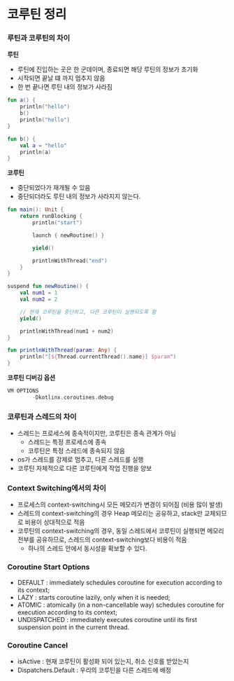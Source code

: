 # 코루틴 정리

### 루틴과 코루틴의 차이

**루틴**

- 루틴에 진입하는 곳은 한 군데이며, 종료되면 해당 루틴의 정보가 초기화
- 시작되면 끝날 떄 까지 멈추지 않음
- 한 번 끝나면 루틴 내의 정보가 사라짐

```kotlin
fun a() {
    println("hello")
    b()
    println("hello")
}

fun b() {
    val a = "hello"
    println(a)
}
```

**코루틴**

- 중단되었다가 재개될 수 있음
- 중단되더라도 루틴 내의 정보가 사라지지 않는다.

```kotlin
fun main(): Unit {
    return runBlocking {
        println("start")

        launch { newRoutine() }

        yield()

        printlnWithThread("end")
    }
}

suspend fun newRoutine() {
    val num1 = 1
    val num2 = 2

    // 현재 코루틴을 중단하고, 다른 코루틴이 실행되도록 함
    yield()

    printlnWithThread(num1 + num2)
}

fun printlnWithThread(param: Any) {
    println("[${Thread.currentThread().name}] $param")
}
```

**코루틴 디버깅 옵션**

```kotlin
VM OPTIONS
        -Dkotlinx.coroutines.debug
```

### 코루틴과 스레드의 차이

- 스레드는 프로세스에 종속적이지만, 코루틴은 종속 관계가 아님
    - 스레드는 특정 프로세스에 종속
    - 코루틴은 특정 스레드에 종속되지 않음
- os가 스레드를 강제로 멈추고, 다른 스레드를 실행
- 코루틴 자체적으로 다른 코루틴에게 작업 진행을 양보

### Context Switching에서의 차이

- 프로세스의 context-switching시 모든 메모리가 변경이 되어짐 (비용 많이 발생)
- 스레드의 context-switching의 경우 Heap 메모리는 공유하고, stack만 교체되므로 비용이 상대적으로 적음
- 코루틴의 context-switching의 경우, 동일 스레드에서 코루틴이 실행되면 메모리 전부를 공유하므로, 스레드의 context-switching보다 비용이 적음
    - 하나의 스레드 안에서 동시성을 확보할 수 있다.

### Coroutine Start Options

- DEFAULT : immediately schedules coroutine for execution according to its context;
- LAZY : starts coroutine lazily, only when it is needed;
- ATOMIC : atomically (in a non-cancellable way) schedules coroutine for execution according to its context;
- UNDISPATCHED : immediately executes coroutine until its first suspension point in the current thread.

### Coroutine Cancel

- isActive : 현재 코루틴이 활성화 되어 있는지, 취소 신호를 받았는지
- Dispatchers.Default : 우리의 코루틴을 다른 스레드에 배정
